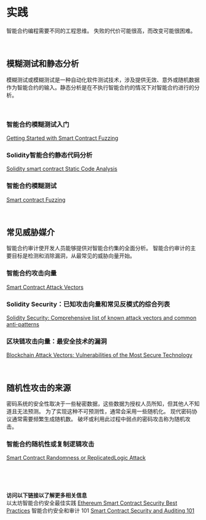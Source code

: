 # 实践
智能合约编程需要不同的工程思维。 失败的代价可能很高，而改变可能很困难。

<br>

## 模糊测试和静态分析
模糊测试或模糊测试是一种自动化软件测试技术，涉及提供无效、意外或随机数据作为智能合约的输入。静态分析是在不执行智能合约的情况下对智能合约进行的分析。

<br>

### 智能合约模糊测试入门
[Getting Started with Smart Contract Fuzzing](https://www.immunebytes.com/blog/getting-started-with-smart-contract-fuzzing/)
### Solidity智能合约静态代码分析
[Solidity smart contract Static Code Analysis](https://lightrains.com/blogs/solidity-static-analysis-tools/#static-code-analysis)
### 智能合约模糊测试
[Smart contract Fuzzing](https://youtu.be/LRyyNzrqgOc)

<br>

## 常见威胁媒介
智能合约审计使开发人员能够提供对智能合约集的全面分析。 智能合约审计的主要目标是检测和消除漏洞，从最常见的威胁向量开始。

### 智能合约攻击向量
[Smart Contract Attack Vectors](https://github.com/kadenzipfel/smart-contract-attack-vectors)
### Solidity Security：已知攻击向量和常见反模式的综合列表
[Solidity Security: Comprehensive list of known attack vectors and common anti-patterns](https://blog.sigmaprime.io/solidity-security.html)
### 区块链攻击向量：最安全技术的漏洞
[Blockchain Attack Vectors: Vulnerabilities of the Most Secure Technology](https://www.apriorit.com/dev-blog/578-blockchain-attack-vectors)

<br>

## 随机性攻击的来源
密码系统的安全性取决于一些秘密数据，这些数据为授权人员所知，但其他人不知道且无法预测。 为了实现这种不可预测性，通常会采用一些随机化。 现代密码协议通常需要频繁生成随机数。 破坏或利用此过程中弱点的密码攻击称为随机攻击。

### 智能合约随机性或复制逻辑攻击
[Smart Contract Randomness or ReplicatedLogic Attack](https://blog.finxter.com/randomness-or-replicatedlogic-attack-on-smart-contracts/)

<br>
<br>
<br>

**访问以下链接以了解更多相关信息**<br>
以太坊智能合约安全最佳实践
[Ethereum Smart Contract Security Best Practices](https://consensys.github.io/smart-contract-best-practices/)
智能合约安全和审计 101
[Smart Contract Security and Auditing 101](https://youtu.be/0aJfCug1zTM)